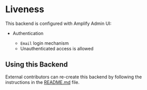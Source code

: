 # Liveness

This backend is configured with Amplify Admin UI:

- Authentication

  - `Email` login mechanism
  - Unauthenticated access is allowed

## Using this Backend

External contributors can re-create this backend by following the instructions in the [README.md](../README.md) file.
